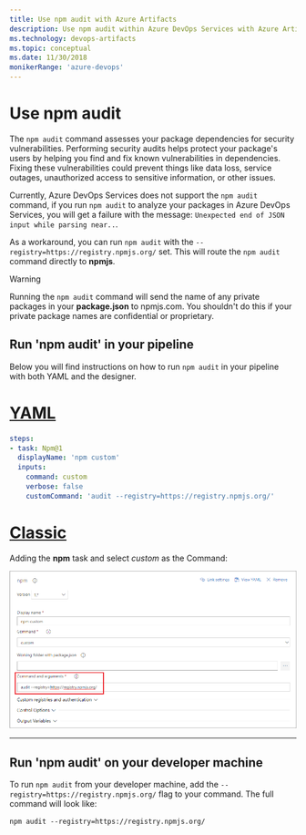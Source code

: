 ```yaml
---
title: Use npm audit with Azure Artifacts
description: Use npm audit within Azure DevOps Services with Azure Artifacts
ms.technology: devops-artifacts
ms.topic: conceptual
ms.date: 11/30/2018
monikerRange: 'azure-devops'
---
```


# Use npm audit

The `npm audit` command assesses your package dependencies for security vulnerabilities. Performing security audits helps protect your package's users by helping you find and fix known vulnerabilities in dependencies. Fixing these vulnerabilities could prevent things like data loss, service outages, unauthorized access to sensitive information, or other issues.

Currently, Azure DevOps Services does not support the `npm audit` command, if you run `npm audit` to analyze your packages in Azure DevOps Services, you will get a failure with the message: `Unexpected end of JSON input while parsing near..`.

As a workaround, you can run `npm audit` with the `--registry=https://registry.npmjs.org/` set. This will route the `npm audit` command directly to **npmjs**.

>[!WARNING]
> Running the `npm audit` command will send the name of any private packages in your **package.json** to npmjs.com. You shouldn't do this if your private package names are confidential or proprietary.

## Run 'npm audit' in your pipeline

Below you will find instructions on how to run `npm audit` in your pipeline with both YAML and the designer.

# [YAML](#tab/yaml)

```yaml
steps:
- task: Npm@1
  displayName: 'npm custom'
  inputs:
    command: custom
    verbose: false
    customCommand: 'audit --registry=https://registry.npmjs.org/'
```

# [Classic](#tab/classic)

Adding the **npm** task and select _custom_ as the Command:

![Custom npm task form with the audit command in the Command and Arguments field](media/npm-audit-task.png)

---

## Run 'npm audit' on your developer machine

To run `npm audit` from your developer machine, add the `--registry=https://registry.npmjs.org/` flag to your command. The full command will look like:

```
npm audit --registry=https://registry.npmjs.org/
```
